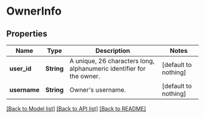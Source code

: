 # OwnerInfo


## Properties
Name | Type | Description | Notes
------------ | ------------- | ------------- | -------------
**user_id** | **String** | A unique, 26 characters long, alphanumeric identifier for the owner. | [default to nothing]
**username** | **String** | Owner&#39;s username. | [default to nothing]


[[Back to Model list]](../README.md#models) [[Back to API list]](../README.md#api-endpoints) [[Back to README]](../README.md)


